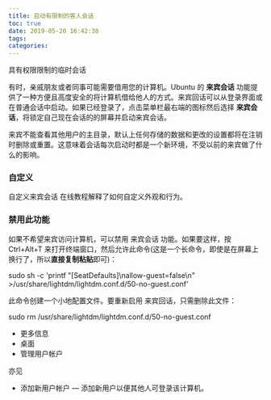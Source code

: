 ```yaml
---
title: 启动有限制的客人会话
toc: true
date: 2019-05-20 16:42:38
tags:
categories:
---
```



具有权限限制的临时会话

有时，亲戚朋友或者同事可能需要借用您的计算机。Ubuntu 的 **来宾会话** 功能提供了一种方便且高度安全的将计算机借给他人的方式。来宾回话可以从登录界面或在普通会话中启动。如果已经登录了，点击菜单栏最右端的图标然后选择 **来宾会话**，将锁定自己现在会话的的屏幕并启动来宾会话。

来宾不能查看其他用户的主目录，默认上任何存储的数据和更改的设置都将在注销时删除或重置。这意味着会话每次启动时都是一个新环境，不受以前的来宾做了什么的影响。

### 自定义

自定义来宾会话 在线教程解释了如何自定义外观和行为。

### 禁用此功能

如果不希望来宾访问计算机，可以禁用 来宾会话 功能。如果要这样，按 Ctrl+Alt+T 来打开终端窗口，然后允许此命令(这是一个长命令，即使是在屏幕上换行了，所以**直接复制粘贴**即可)：

sudo sh -c 'printf "[SeatDefaults]\nallow-guest=false\n" >/usr/share/lightdm/lightdm.conf.d/50-no-guest.conf'

此命令创建一个小地配置文件。要重新启用 来宾回话，只需删除此文件：

sudo rm /usr/share/lightdm/lightdm.conf.d/50-no-guest.conf
* 更多信息　　
* 桌面　　
* 管理用户帐户

亦见　　
　　
* 添加新用户帐户 — 添加新用户以便其他人可登录该计算机。

